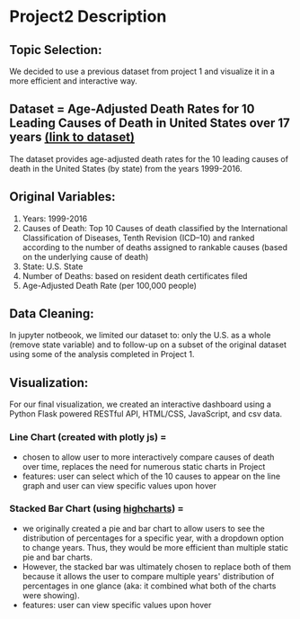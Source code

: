 # Project2 Description
 
## Topic Selection:
We decided to use a previous dataset from project 1 and visualize it in a more efficient and interactive way. 

## Dataset = Age-Adjusted Death Rates for 10 Leading Causes of Death in United States over 17 years [(link to dataset)](https://data.cdc.gov/NCHS/NCHS-Leading-Causes-of-Death-United-States/bi63-dtpu) 
The dataset provides age-adjusted death rates for the 10 leading causes of death in the United States (by state) from the years 1999-2016.

## Original Variables:  
1. Years: 1999-2016
2. Causes of Death: Top 10 Causes of death classified by the International Classification of Diseases, Tenth Revision (ICD–10) and ranked according to the number of deaths assigned to rankable causes (based on the underlying cause of death)
3. State: U.S. State
4. Number of Deaths: based on resident death certificates filed 
5. Age-Adjusted Death Rate (per 100,000 people)
 
## Data Cleaning:
In jupyter notbeook, we limited our dataset to: only the U.S. as a whole (remove state variable) and to follow-up on a subset of the original dataset using some of the analysis completed in Project 1. 
 
## Visualization:
For our final visualization, we created an interactive dashboard using a Python Flask powered RESTful API,  HTML/CSS, JavaScript, and csv data. 

### Line Chart (created with plotly js) = 
- chosen to allow user to more interactively compare causes of death over time, replaces the need for numerous static charts in Project 
- features: user can select which of the 10 causes to appear on the line graph and user can view specific values upon hover 

### Stacked Bar Chart (using [highcharts](https://www.highcharts.com/)) =
- we originally created a pie and bar chart to allow users to see the distribution of percentages for a specific year, with a dropdown option to change years. Thus, they would be more efficient than multiple static pie and bar charts. 
- However, the stacked bar was ultimately chosen to replace both of them because it allows the user to compare multiple years' distribution of percentages in one glance (aka: it combined what both of the charts were showing).
- features: user can view specific values upon hover 
